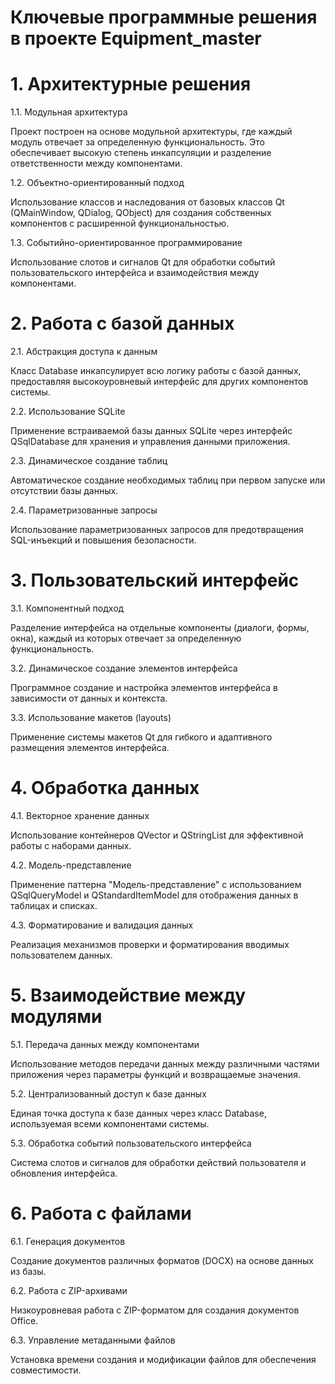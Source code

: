 # Ключевые программные решения в проекте Equipment_master

# 1. Архитектурные решения

1.1. Модульная архитектура

Проект построен на основе модульной архитектуры, где каждый модуль отвечает за определенную функциональность. Это обеспечивает высокую степень инкапсуляции и разделение ответственности между компонентами.

1.2. Объектно-ориентированный подход

Использование классов и наследования от базовых классов Qt (QMainWindow, QDialog, QObject) для создания собственных компонентов с расширенной функциональностью.

1.3. Событийно-ориентированное программирование

Использование слотов и сигналов Qt для обработки событий пользовательского интерфейса и взаимодействия между компонентами.

# 2. Работа с базой данных

2.1. Абстракция доступа к данным

Класс Database инкапсулирует всю логику работы с базой данных, предоставляя высокоуровневый интерфейс для других компонентов системы.

2.2. Использование SQLite

Применение встраиваемой базы данных SQLite через интерфейс QSqlDatabase для хранения и управления данными приложения.

2.3. Динамическое создание таблиц

Автоматическое создание необходимых таблиц при первом запуске или отсутствии базы данных.

2.4. Параметризованные запросы

Использование параметризованных запросов для предотвращения SQL-инъекций и повышения безопасности.

# 3. Пользовательский интерфейс

3.1. Компонентный подход

Разделение интерфейса на отдельные компоненты (диалоги, формы, окна), каждый из которых отвечает за определенную функциональность.

3.2. Динамическое создание элементов интерфейса

Программное создание и настройка элементов интерфейса в зависимости от данных и контекста.

3.3. Использование макетов (layouts)

Применение системы макетов Qt для гибкого и адаптивного размещения элементов интерфейса.

# 4. Обработка данных

4.1. Векторное хранение данных

Использование контейнеров QVector и QStringList для эффективной работы с наборами данных.

4.2. Модель-представление

Применение паттерна "Модель-представление" с использованием QSqlQueryModel и QStandardItemModel для отображения данных в таблицах и списках.

4.3. Форматирование и валидация данных

Реализация механизмов проверки и форматирования вводимых пользователем данных.

# 5. Взаимодействие между модулями

5.1. Передача данных между компонентами

Использование методов передачи данных между различными частями приложения через параметры функций и возвращаемые значения.

5.2. Централизованный доступ к базе данных

Единая точка доступа к базе данных через класс Database, используемая всеми компонентами системы.

5.3. Обработка событий пользовательского интерфейса

Система слотов и сигналов для обработки действий пользователя и обновления интерфейса.

# 6. Работа с файлами

6.1. Генерация документов

Создание документов различных форматов (DOCX) на основе данных из базы.

6.2. Работа с ZIP-архивами

Низкоуровневая работа с ZIP-форматом для создания документов Office.

6.3. Управление метаданными файлов

Установка времени создания и модификации файлов для обеспечения совместимости.
